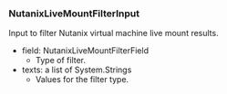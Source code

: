### NutanixLiveMountFilterInput
Input to filter Nutanix virtual machine live mount results.

- field: NutanixLiveMountFilterField
  - Type of filter.
- texts: a list of System.Strings
  - Values for the filter type.
